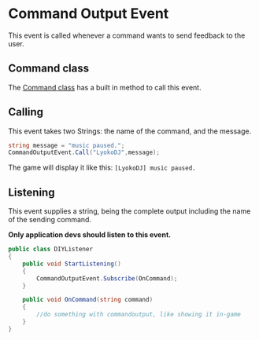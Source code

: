 # Command Output Event
This event is called whenever a command wants to send feedback to the user.

## Command class
The [Command class](LyokoAPI/Commands/Command.md) has a built in method to call this event.

## Calling
This event takes two Strings: the name of the command, and the message.

```csharp
string message = "music paused.";
CommandOutputEvent.Call("LyokoDJ",message);
```
The game will display it like this: ``[LyokoDJ] music paused.``

## Listening
This event supplies a string, being the complete output including the name of the sending command.

**Only application devs should listen to this event.**

```csharp
public class DIYListener
{
    public void StartListening()
    {
        CommandOutputEvent.Subscribe(OnCommand);
    }

    public void OnCommand(string command)
    {
        //do something with commandoutput, like showing it in-game
    }
}
```